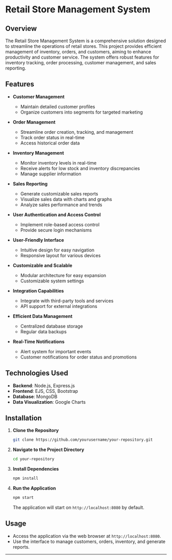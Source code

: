 # Retail Store Management System

## Overview

The Retail Store Management System is a comprehensive solution designed to streamline the operations of retail stores. This project provides efficient management of inventory, orders, and customers, aiming to enhance productivity and customer service. The system offers robust features for inventory tracking, order processing, customer management, and sales reporting.

## Features

- **Customer Management**
  - Maintain detailed customer profiles
  - Organize customers into segments for targeted marketing

- **Order Management**
  - Streamline order creation, tracking, and management
  - Track order status in real-time
  - Access historical order data

- **Inventory Management**
  - Monitor inventory levels in real-time
  - Receive alerts for low stock and inventory discrepancies
  - Manage supplier information

- **Sales Reporting**
  - Generate customizable sales reports
  - Visualize sales data with charts and graphs
  - Analyze sales performance and trends

- **User Authentication and Access Control**
  - Implement role-based access control
  - Provide secure login mechanisms

- **User-Friendly Interface**
  - Intuitive design for easy navigation
  - Responsive layout for various devices

- **Customizable and Scalable**
  - Modular architecture for easy expansion
  - Customizable system settings

- **Integration Capabilities**
  - Integrate with third-party tools and services
  - API support for external integrations

- **Efficient Data Management**
  - Centralized database storage
  - Regular data backups

- **Real-Time Notifications**
  - Alert system for important events
  - Customer notifications for order status and promotions

## Technologies Used

- **Backend**: Node.js, Express.js
- **Frontend**: EJS, CSS, Bootstrap
- **Database**: MongoDB
- **Data Visualization**: Google Charts

## Installation

1. **Clone the Repository**
   ```bash
   git clone https://github.com/yourusername/your-repository.git

2. **Navigate to the Project Directory**
   ```bash
   cd your-repository
   ```

3. **Install Dependencies**
   ```bash
   npm install
   ```

4. **Run the Application**
   ```bash
   npm start
   ```

   The application will start on `http://localhost:8080` by default.


## Usage

- Access the application via the web browser at `http://localhost:8080`.
- Use the interface to manage customers, orders, inventory, and generate reports.


---
